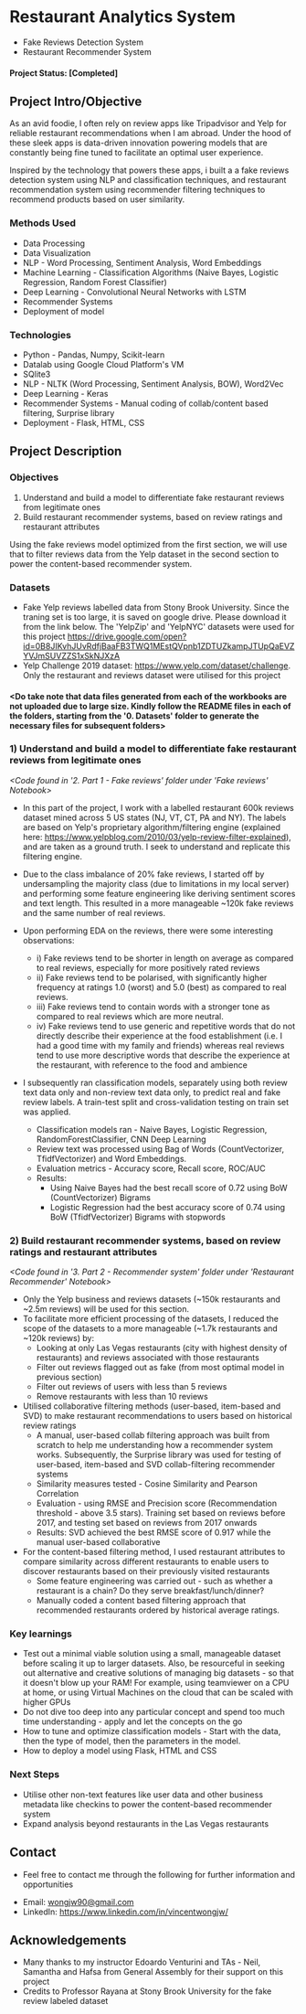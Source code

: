 # Restaurant Analytics System 
* Fake Reviews Detection System
* Restaurant Recommender System

#### Project Status: [Completed]

## Project Intro/Objective

As an avid foodie, I often rely on review apps like Tripadvisor and Yelp for reliable restaurant recommendations when I am abroad. Under the hood of these sleek apps is data-driven innovation powering models that are constantly being fine tuned to facilitate an optimal user experience. 

Inspired by the technology that powers these apps, i built a a fake reviews detection system using NLP and classification techniques, and restaurant recommendation system using recommender filtering techniques to recommend products based on user similarity. 

### Methods Used

* Data Processing
* Data Visualization
* NLP - Word Processing, Sentiment Analysis, Word Embeddings
* Machine Learning - Classification Algorithms (Naive Bayes, Logistic Regression, Random Forest Classifier)
* Deep Learning - Convolutional Neural Networks with LSTM
* Recommender Systems
* Deployment of model


### Technologies
* Python - Pandas, Numpy, Scikit-learn
* Datalab using Google Cloud Platform's VM
* SQlite3
* NLP - NLTK (Word Processing, Sentiment Analysis, BOW), Word2Vec
* Deep Learning - Keras
* Recommender Systems - Manual coding of collab/content based filtering, Surprise library
* Deployment - Flask, HTML, CSS

## Project Description

### Objectives
1) Understand and build a model to differentiate fake restaurant reviews from legitimate ones
2) Build restaurant recommender systems, based on review ratings and restaurant attributes 

Using the fake reviews model optimized from the first section, we will use that to filter reviews data from the Yelp dataset in the second section to power the content-based recommender system. 

### Datasets
* Fake Yelp reviews labelled data from Stony Brook University. Since the traning set is too large, it is saved on google drive. Please download it from the link below. The 'YelpZip' and 'YelpNYC' datasets were used for this project
https://drive.google.com/open?id=0B8JIKvhJUvRdfjBaaFB3TWQ1MEstQVpnb1ZDTUZkampJTUpQaEVZYVJmSUVZZS1xSkNJXzA
* Yelp Challenge 2019 dataset: https://www.yelp.com/dataset/challenge. Only the restaurant and reviews dataset were utilised for this project

#### <Do take note that data files generated from each of the workbooks are not uploaded due to large size. Kindly follow the README files in each of the folders, starting from the '0. Datasets' folder to generate the necessary files for subsequent folders>

### 1) Understand and build a model to differentiate fake restaurant reviews from legitimate ones
*<Code found in '2. Part 1 - Fake reviews' folder under 'Fake reviews' Notebook>*

* In this part of the project, I work with a labelled restaurant 600k reviews dataset mined across 5 US states (NJ, VT, CT, PA and NY). The labels are based on Yelp's proprietary algorithm/filtering engine (explained here: https://www.yelpblog.com/2010/03/yelp-review-filter-explained), and are taken as a ground truth. I seek to understand and replicate this filtering engine. 

* Due to the class imbalance of 20% fake reviews, I started off by undersampling the majority class (due to limitations in my local server) and performing some feature engineering like deriving sentiment scores and text length. This resulted in a more manageable ~120k fake reviews and the same number of real reviews. 

* Upon performing EDA on the reviews, there were some interesting observations:
  * i) Fake reviews tend to be shorter in length on average as compared to real reviews, especially for more positively rated reviews
  * ii) Fake reviews tend to be polarised, with significantly higher frequency at ratings 1.0 (worst) and 5.0 (best) as compared to real reviews. 
  * iii) Fake reviews tend to contain words with a stronger tone as compared to real reviews which are more neutral. 
  * iv) Fake reviews tend to use generic and repetitive words that do not directly describe their experience at the food establishment (i.e. I had a good time with my family and friends) whereas real reviews tend to use more descriptive words that describe the experience at the restaurant, with reference to the food and ambience
 
* I subsequently ran classification models, separately using both review text data only and non-review text data only, to predict real and fake review labels. A train-test split and cross-validation testing on train set was applied. 
  * Classification models ran - Naive Bayes, Logistic Regression, RandomForestClassifier, CNN Deep Learning
  * Review text was processed using Bag of Words (CountVectorizer, TfidfVectorizer) and Word Embeddings. 
  * Evaluation metrics - Accuracy score, Recall score, ROC/AUC
  * Results: 
    * Using Naive Bayes had the best recall score of 0.72 using BoW (CountVectorizer) Bigrams
    * Logistic Regression had the best accuracy score of 0.74 using BoW (TfidfVectorizer) Bigrams with stopwords

### 2) Build restaurant recommender systems, based on review ratings and restaurant attributes 
*<Code found in '3. Part 2 - Recommender system' folder under 'Restaurant Recommender' Notebook>*

* Only the Yelp business and reviews datasets (~150k restaurants and ~2.5m reviews) will be used for this section. 
* To facilitate more efficient processing of the datasets, I reduced the scope of the datasets to a more manageable (~1.7k restaurants and ~120k reviews) by:
  * Looking at only Las Vegas restaurants (city with highest density of restaurants) and reviews associated with those restaurants
  * Filter out reviews flagged out as fake (from most optimal model in previous section)
  * Filter out reviews of users with less than 5 reviews
  * Remove restaurants with less than 10 reviews
* Utilised collaborative filtering methods (user-based, item-based and SVD) to make restaurant recommendations to users based on historical review ratings
  * A manual, user-based collab filtering approach was built from scratch to help me understanding how a recommender system works. Subsequently, the Surprise library was used for testing of user-based, item-based and SVD collab-filtering recommender systems 
  * Similarity measures tested - Cosine Similarity and Pearson Correlation
  * Evaluation - using RMSE and Precision score (Recommendation threshold - above 3.5 stars). Training set based on reviews before 2017, and testing set based on reviews from 2017 onwards
  * Results: SVD achieved the best RMSE score of 0.917 while the manual user-based collaborative 
* For the content-based filtering method, I used restaurant attributes to compare similarity across different restaurants to enable users to discover restaurants based on their previously visited restaurants
  * Some feature engineering was carried out - such as whether a restaurant is a chain? Do they serve breakfast/lunch/dinner?
  * Manually coded a content based filtering approach that recommended restaurants ordered by historical average ratings. 
 


### Key learnings
* Test out a minimal viable solution using a small, manageable dataset before scaling it up to larger datasets. Also, be resourceful in seeking out alternative and creative solutions of managing big datasets - so that it doesn't blow up your RAM! For example, using teamviewer on a CPU at home, or using Virtual Machines on the cloud that can be scaled with higher GPUs
* Do not dive too deep into any particular concept and spend too much time understanding - apply and let the concepts on the go
* How to tune and optimize classification models - Start with the data, then the type of model, then the parameters in the model. 
* How to deploy a model using Flask, HTML and CSS


### Next Steps
* Utilise other non-text features like user data and other business metadata like checkins to power the content-based recommender system
* Expand analysis beyond restaurants in the Las Vegas restaurants


## Contact
* Feel free to contact me through the following for further information and opportunities
- Email: wongjw90@gmail.com
- LinkedIn: https://www.linkedin.com/in/vincentwongjw/


## Acknowledgements
- Many thanks to my instructor Edoardo Venturini and TAs - Neil, Samantha and Hafsa from General Assembly for their support on this project
- Credits to Professor Rayana at Stony Brook University for the fake review labeled dataset

